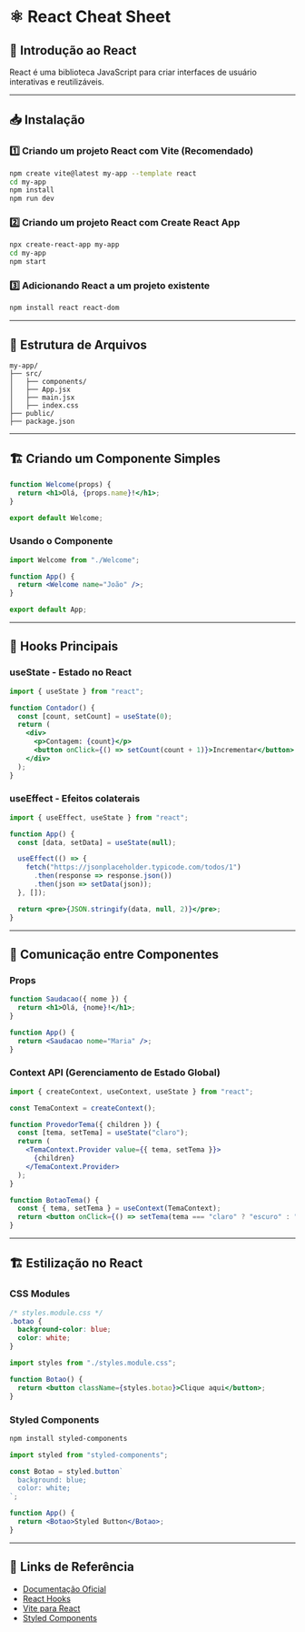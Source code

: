 # ⚛️ React Cheat Sheet

## 🚀 Introdução ao React

React é uma biblioteca JavaScript para criar interfaces de usuário interativas e reutilizáveis.

---

## 📥 Instalação

### 1️⃣ Criando um projeto React com Vite (Recomendado)
```sh
npm create vite@latest my-app --template react
cd my-app
npm install
npm run dev
```

### 2️⃣ Criando um projeto React com Create React App
```sh
npx create-react-app my-app
cd my-app
npm start
```

### 3️⃣ Adicionando React a um projeto existente
```sh
npm install react react-dom
```

---

## 📂 Estrutura de Arquivos

```
my-app/
├── src/
│   ├── components/
│   ├── App.jsx
│   ├── main.jsx
│   ├── index.css
├── public/
├── package.json
```

---

## 🏗️ Criando um Componente Simples
```jsx
function Welcome(props) {
  return <h1>Olá, {props.name}!</h1>;
}

export default Welcome;
```

### Usando o Componente
```jsx
import Welcome from "./Welcome";

function App() {
  return <Welcome name="João" />;
}

export default App;
```

---

## 🎯 Hooks Principais

### useState - Estado no React
```jsx
import { useState } from "react";

function Contador() {
  const [count, setCount] = useState(0);
  return (
    <div>
      <p>Contagem: {count}</p>
      <button onClick={() => setCount(count + 1)}>Incrementar</button>
    </div>
  );
}
```

### useEffect - Efeitos colaterais
```jsx
import { useEffect, useState } from "react";

function App() {
  const [data, setData] = useState(null);

  useEffect(() => {
    fetch("https://jsonplaceholder.typicode.com/todos/1")
      .then(response => response.json())
      .then(json => setData(json));
  }, []);

  return <pre>{JSON.stringify(data, null, 2)}</pre>;
}
```

---

## 📡 Comunicação entre Componentes

### Props
```jsx
function Saudacao({ nome }) {
  return <h1>Olá, {nome}!</h1>;
}

function App() {
  return <Saudacao nome="Maria" />;
}
```

### Context API (Gerenciamento de Estado Global)
```jsx
import { createContext, useContext, useState } from "react";

const TemaContext = createContext();

function ProvedorTema({ children }) {
  const [tema, setTema] = useState("claro");
  return (
    <TemaContext.Provider value={{ tema, setTema }}>
      {children}
    </TemaContext.Provider>
  );
}

function BotaoTema() {
  const { tema, setTema } = useContext(TemaContext);
  return <button onClick={() => setTema(tema === "claro" ? "escuro" : "claro")}>Mudar Tema</button>;
}
```

---

## 🏗️ Estilização no React

### CSS Modules
```css
/* styles.module.css */
.botao {
  background-color: blue;
  color: white;
}
```
```jsx
import styles from "./styles.module.css";

function Botao() {
  return <button className={styles.botao}>Clique aqui</button>;
}
```

### Styled Components
```sh
npm install styled-components
```
```jsx
import styled from "styled-components";

const Botao = styled.button`
  background: blue;
  color: white;
`;

function App() {
  return <Botao>Styled Button</Botao>;
}
```

---

## 📖 Links de Referência
- [Documentação Oficial](https://react.dev/)
- [React Hooks](https://react.dev/reference/react)
- [Vite para React](https://vitejs.dev/guide/)
- [Styled Components](https://styled-components.com/)
